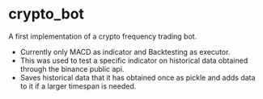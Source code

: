 # crypto_bot

A first implementation of a crypto frequency trading bot.

* Currently only MACD as indicator and Backtesting as executor.
* This was used to test a specific indicator on historical data obtained through the binance public api.
* Saves historical data that it has obtained once as pickle and adds data to it if a larger timespan is needed.
